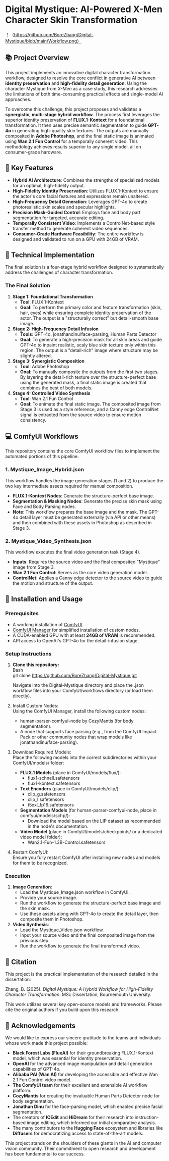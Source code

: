 # **Digital Mystique: AI-Powered X-Men Character Skin Transformation**
！（https://github.com/BoreZhang/Digital-Mystique/blob/main/Workflow.png）
## **📚 Project Overview**

This project implements an innovative digital character transformation workflow, designed to resolve the core conflict in generative AI between **identity preservation** and **high-fidelity detail generation**. Using the character Mystique from *X-Men* as a case study, this research addresses the limitations of both time-consuming practical effects and single-model AI approaches.

To overcome this challenge, this project proposes and validates a **synergistic, multi-stage hybrid workflow**. The process first leverages the superior identity preservation of **FLUX.1-Kontext** for a foundational transformation. It then uses precise semantic segmentation to guide **GPT-4o** in generating high-quality skin textures. The outputs are manually composited in **Adobe Photoshop**, and the final static image is animated using **Wan 2.1 Fun Control** for a temporally coherent video. This methodology achieves results superior to any single model, all on consumer-grade hardware.

## **🎯 Key Features**

* **Hybrid AI Architecture**: Combines the strengths of specialized models for an optimal, high-fidelity output.  
* **High-Fidelity Identity Preservation**: Utilizes FLUX.1-Kontext to ensure the actor's core facial features and expressions remain unaltered.  
* **High-Frequency Detail Generation**: Leverages GPT-4o to create photorealistic skin scales and specular highlights.  
* **Precision Mask-Guided Control**: Employs face and body part segmentation for targeted, accurate editing.  
* **Temporally Consistent Video**: Implements a ControlNet-based style transfer method to generate coherent video sequences.  
* **Consumer-Grade Hardware Feasibility**: The entire workflow is designed and validated to run on a GPU with 24GB of VRAM.

## **🔬 Technical Implementation**

The final solution is a four-stage hybrid workflow designed to systematically address the challenges of character transformation.

### **The Final Solution**

1. **Stage 1: Foundational Transformation**  
   * **Tool**: FLUX.1-Kontext  
   * **Goal**: To perform the primary color and feature transformation (skin, hair, eyes) while ensuring complete identity preservation of the actor. The output is a "structurally correct" but detail-smooth base image.  
2. **Stage 2: High-Frequency Detail Infusion**  
   * **Tools**: GPT-4o, jonathandinu/face-parsing, Human Parts Detector  
   * **Goal**: To generate a high-precision mask for all skin areas and guide GPT-4o to inpaint realistic, scaly blue skin texture only within this region. The output is a "detail-rich" image where structure may be slightly altered.  
3. **Stage 3: Synergistic Composition**  
   * **Tool**: Adobe Photoshop  
   * **Goal**: To manually composite the outputs from the first two stages. By layering the detail-rich texture over the structure-perfect base using the generated mask, a final static image is created that combines the best of both models.  
4. **Stage 4: Controlled Video Synthesis**  
   * **Tool**: Wan 2.1 Fun Control  
   * **Goal**: To animate the final static image. The composited image from Stage 3 is used as a style reference, and a Canny edge ControlNet signal is extracted from the source video to ensure motion consistency.

## **💻 ComfyUI Workflows**

This repository contains the core ComfyUI workflow files to implement the automated portions of this pipeline.

### **1\. Mystique\_Image\_Hybrid.json**

This workflow handles the image generation stages (1 and 2\) to produce the two key intermediate assets required for manual composition.

* **FLUX.1-Kontext Nodes**: Generate the structure-perfect base image.  
* **Segmentation & Masking Nodes**: Generate the precise skin mask using Face and Body Parsing nodes.  
* **Note**: This workflow prepares the base image and the mask. The GPT-4o detail layer must be generated externally (via API or other means) and then combined with these assets in Photoshop as described in Stage 3\.

### **2\. Mystique\_Video\_Synthesis.json**

This workflow executes the final video generation task (Stage 4).

* **Inputs**: Requires the source video and the final composited "Mystique" image from Stage 3\.  
* **Wan 2.1 Fun Control**: Serves as the core video generation model.  
* **ControlNet**: Applies a Canny edge detector to the source video to guide the motion and structure of the output.

## **🔧 Installation and Usage**

### **Prerequisites**

* A working installation of [ComfyUI](https://github.com/comfyanonymous/ComfyUI).  
* [ComfyUI Manager](https://github.com/ltdrdata/ComfyUI-Manager) for simplified installation of custom nodes.  
* A CUDA-enabled GPU with at least **24GB of VRAM** is recommended.  
* API access to OpenAI's GPT-4o for the detail-infusion stage.

### **Setup Instructions**

1. **Clone this repository:**  
   Bash  
   git clone https://github.com/BoreZhang/Digital-Mystique.git

   Navigate into the Digital-Mystique directory and place the .json workflow files into your ComfyUI/workflows directory (or load them directly).  
2. Install Custom Nodes:  
   Using the ComfyUI Manager, install the following custom nodes:  
   * human-parser-comfyui-node by CozyMantis (for body segmentation).  
   * A node that supports face parsing (e.g., from the ComfyUI Impact Pack or other community nodes that wrap models like jonathandinu/face-parsing).  
3. Download Required Models:  
   Place the following models into the correct subdirectories within your ComfyUI/models/ folder:  
   * **FLUX.1 Models** (place in ComfyUI/models/flux/):  
     * flux1-schnell.safetensors  
     * flux1-kontext.safetensors  
   * **Text Encoders** (place in ComfyUI/models/clip/):  
     * clip\_g.safetensors  
     * clip\_l.safetensors  
     * t5xxl\_fp16.safetensors  
   * **Segmentation Models** (for human-parser-comfyui-node, place in comfyui/models/schp/):  
     * Download the model based on the LIP dataset as recommended in the node's documentation.  
   * **Video Model** (place in ComfyUI/models/checkpoints/ or a dedicated video model folder):  
     * Wan2.1-Fun-1.3B-Control.safetensors  
4. Restart ComfyUI:  
   Ensure you fully restart ComfyUI after installing new nodes and models for them to be recognized.

### **Execution**

1. **Image Generation**:  
   * Load the Mystique_Image.json workflow in ComfyUI.  
   * Provide your source image.  
   * Run the workflow to generate the structure-perfect base image and the skin mask.  
   * Use these assets along with GPT-4o to create the detail layer, then composite them in Photoshop.  
2. **Video Synthesis**:  
   * Load the Mystique_Video.json workflow.  
   * Input your source video and the final composited image from the previous step.  
   * Run the workflow to generate the final transformed video.

## **📄 Citation**

This project is the practical implementation of the research detailed in the dissertation:

Zhang, B. (2025). *Digital Mystique: A Hybrid Workflow for High-Fidelity Character Transformation*. MSc Dissertation, Bournemouth University.

This work utilizes several key open-source models and frameworks. Please cite the original authors if you build upon this research.

## **🙏 Acknowledgements**

We would like to express our sincere gratitude to the teams and individuals whose work made this project possible:

* **Black Forest Labs (FluxAI)** for their groundbreaking FLUX.1-Kontext model, which was essential for identity preservation.  
* **OpenAI** for the advanced image manipulation and detail generation capabilities of GPT-4o.  
* **Alibaba PAI (Wan AI)** for developing the accessible and effective Wan 2.1 Fun Control video model.  
* **The ComfyUI team** for their excellent and extensible AI workflow platform.  
* **CozyMantis** for creating the invaluable Human Parts Detector node for body segmentation.  
* **Jonathan Dinu** for the face-parsing model, which enabled precise facial segmentation.  
* The creators of **ICEdit** and **HiDream** for their research into instruction-based image editing, which informed our initial comparative analysis.  
* The many contributors to the **Hugging Face** ecosystem and libraries like **Diffusers** for democratizing access to state-of-the-art models.

This project stands on the shoulders of these giants in the AI and computer vision community. Their commitment to open research and development has been fundamental to our success.
